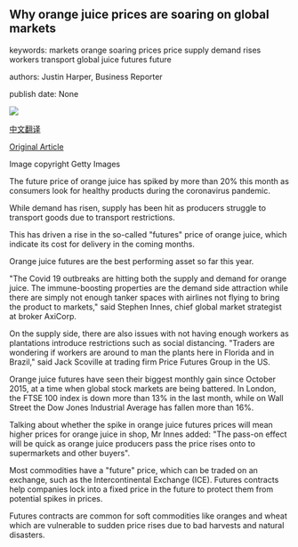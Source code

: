 ## Why orange juice prices are soaring on global markets

keywords: markets orange soaring prices price supply demand rises workers transport global juice futures future

authors: Justin Harper, Business Reporter

publish date: None

![](https://ichef.bbci.co.uk/news/1024/branded_news/14E6D/production/_111431658_orangejuice.jpg)

[中文翻译](Why%20orange%20juice%20prices%20are%20soaring%20on%20global%20markets_zh.md)

[Original Article](https://www.bbc.com/news/technology-52030133)

Image copyright Getty Images

The future price of orange juice has spiked by more than 20% this month as consumers look for healthy products during the coronavirus pandemic.

While demand has risen, supply has been hit as producers struggle to transport goods due to transport restrictions.

This has driven a rise in the so-called "futures" price of orange juice, which indicate its cost for delivery in the coming months.

Orange juice futures are the best performing asset so far this year.

"The Covid 19 outbreaks are hitting both the supply and demand for orange juice. The immune-boosting properties are the demand side attraction while there are simply not enough tanker spaces with airlines not flying to bring the product to markets," said Stephen Innes, chief global market strategist at broker AxiCorp.

On the supply side, there are also issues with not having enough workers as plantations introduce restrictions such as social distancing. "Traders are wondering if workers are around to man the plants here in Florida and in Brazil," said Jack Scoville at trading firm Price Futures Group in the US.

Orange juice futures have seen their biggest monthly gain since October 2015, at a time when global stock markets are being battered. In London, the FTSE 100 index is down more than 13% in the last month, while on Wall Street the Dow Jones Industrial Average has fallen more than 16%.

Talking about whether the spike in orange juice futures prices will mean higher prices for orange juice in shop, Mr Innes added: "The pass-on effect will be quick as orange juice producers pass the price rises onto to supermarkets and other buyers".

Most commodities have a "future" price, which can be traded on an exchange, such as the Intercontinental Exchange (ICE). Futures contracts help companies lock into a fixed price in the future to protect them from potential spikes in prices.

Futures contracts are common for soft commodities like oranges and wheat which are vulnerable to sudden price rises due to bad harvests and natural disasters.